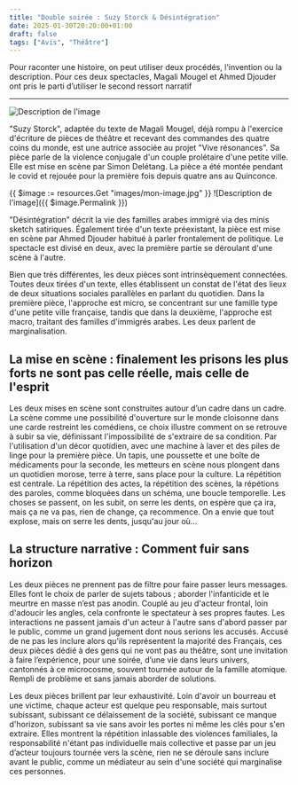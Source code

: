 ```yaml
---
title: "Double soirée : Suzy Storck & Désintégration"
date: 2025-01-30T20:20:00+01:00
draft: false
tags: ["Avis", "Théâtre"]
---
```


Pour raconter une histoire, on peut utiliser deux procédés, l'invention ou la description. Pour ces deux spectacles, Magali Mougel et Ahmed Djouder ont pris le parti d’utiliser le second ressort narratif

***

![Description de l'image](images/mon-image.jpg)


"Suzy Storck", adaptée du texte de Magali Mougel, déjà rompu à l'exercice d'écriture de pièces de théâtre et recevant des commandes des quatre coins du monde, est une autrice associée au projet "Vive résonances". Sa pièce parle de la violence conjugale d'un couple prolétaire d'une petite ville. Elle est mise en scène par Simon Delétang. La pièce a été montée pendant le covid et rejouée pour la première fois depuis quatre ans au Quinconce.

{{ $image := resources.Get "images/mon-image.jpg" }}
![Description de l'image]({{ $image.Permalink }})

"Désintégration" décrit la vie des familles arabes immigré via des minis sketch satiriques. Également tirée d'un texte préexistant, la pièce est mise en scène par Ahmed Djouder habitué à parler frontalement de politique. Le spectacle est divisé en deux, avec la première partie se déroulant d'une scène à l'autre.

Bien que très différentes, les deux pièces sont intrinsèquement connectées. Toutes deux tirées d'un texte, elles établissent un constat de l'état des lieux de deux situations sociales parallèles en parlant du quotidien. Dans la première pièce, l'approche est micro, se concentrant sur une famille type d'une petite ville française, tandis que dans la deuxième, l'approche est macro, traitant des familles d'immigrés arabes. Les deux parlent de marginalisation.

## La mise en scène  : finalement les prisons les plus forts ne sont pas celle réelle, mais celle de l'esprit

Les deux mises en scène sont construites autour d’un cadre dans un cadre. La scène comme une possibilité d'ouverture sur le monde cloisonne dans une carde restreint les comédiens, ce choix illustre comment on se retrouve à subir sa vie, définissant l'impossibilité de s'extraire de sa condition. Par l'utilisation d'un décor quotidien, avec une machine à laver et des piles de linge pour la première pièce. Un tapis, une poussette et une boîte de médicaments pour la seconde, les metteurs en scène nous plongent dans un quotidien morose, terre à terre, sans place pour la culture. La répétition est centrale. La répétition des actes, la répétition des scènes, la répétions des paroles, comme bloquées dans un schéma, une boucle temporelle. Les choses se passent, on les subit, on serre les dents, on espère que ça ira, mais ça ne va pas, rien de change, ça recommence. On a envie que tout explose, mais on serre les dents, jusqu'au jour où…

## La structure narrative : Comment fuir sans horizon

Les deux pièces ne prennent pas de filtre pour faire passer leurs messages. Elles font le choix de parler de sujets tabous ; aborder l'infanticide et le meurtre en masse n’est pas anodin. Couplé au jeu d'acteur frontal, loin d'adoucir les angles, cela confronte le spectateur à ses propres fautes. Les interactions ne passent jamais d'un acteur à l'autre sans d'abord passer par le public, comme un grand jugement dont nous serions les accusés. Accusé de ne pas les inclure alors qu'ils représentent la majorité des Français, ces deux pièces dédié à des gens qui ne vont pas au théâtre, sont une invitation à faire l’expérience, pour une soirée, d’une vie dans leurs univers, cantonnés à ce microcosme, souvent tournée autour de la famille atomique. Rempli de problème et sans jamais aborder de solutions.

Les deux pièces brillent par leur exhaustivité. Loin d'avoir un bourreau et une victime, chaque acteur est quelque peu responsable, mais surtout subissant, subissant ce délaissement de la société, subissant ce manque d'horizon, subissant sa vie sans avoir les portes ni même les clés pour s'en extraire. Elles montrent la répétition inlassable des violences familiales, la responsabilité n'étant pas individuelle mais collective et passe par un jeu d’acteur toujours tournée vers la scène, rien ne se déroule sans inclure avant le public, comme un médiateur au sein d'une société qui marginalise ces personnes.